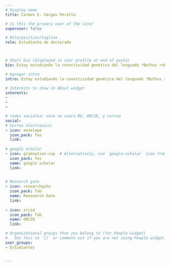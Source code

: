 ```yaml
---
# Display name
title: Carmen E. Vargas Peralta

# Is this the primary user of the site?
superuser: false

# Role/position/tagline
role: Estudiante de doctorado



# Short bio (displayed in user profile at end of posts)
bio: Estoy estudiando la conectividad genética del lenguado *Bothus robinsi* en el Golfo de México, utilizando RADseq

# Agregar intro
intro: Estoy estudiando la conectividad genética del lenguado *Bothus robinsi* en el Golfo de México, utilizando RADseq

# Interests to show in About widget
interests: 
- 
- 
- 

# redes sociales: solo se usara RG, ORCID, y correo
social:
# Correo electronico:
- icon: envelope
  icon_pack: fas
  link: 
  
# google scholar
- icon: graduation-cap  # Alternatively, use `google-scholar` icon from `ai` icon pack
  icon_pack: fas
  name: google scholar
  link: 
  

# Research gate
- icon: researchgate
  icon_pack: fab
  name: Reasearch Gate
  link: 
  
- icon: orcid
  icon_pack: fab
  name: ORCID
  link: 

# Organizational groups that you belong to (for People widget)
#   Set this to `[]` or comment out if you are not using People widget.
user_groups:
- Estudiantes


---
```


